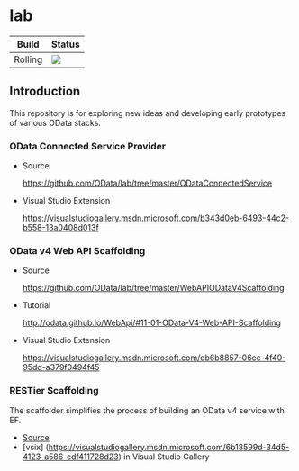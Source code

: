  lab
 ============= 
 Build  | Status 
--------|--------- 
Rolling | <img src="https://identitydivision.visualstudio.com/_apis/public/build/definitions/2cfe7ec3-b94f-4ab9-85ab-2ebff928f3fd/274/badge"/>

 ## Introduction 
This repository is for exploring new ideas and developing early prototypes of various OData stacks.

### OData Connected Service Provider

* Source

  https://github.com/OData/lab/tree/master/ODataConnectedService

* Visual Studio Extension

  https://visualstudiogallery.msdn.microsoft.com/b343d0eb-6493-44c2-b558-13a0408d013f
  
### OData v4 Web API Scaffolding

* Source

  https://github.com/OData/lab/tree/master/WebAPIODataV4Scaffolding
  
* Tutorial

  http://odata.github.io/WebApi/#11-01-OData-V4-Web-API-Scaffolding

* Visual Studio Extension

  https://visualstudiogallery.msdn.microsoft.com/db6b8857-06cc-4f40-95dd-a379f0494f45

### RESTier Scaffolding

  The scaffolder simplifies the process of building an OData v4 service with EF. 
* [Source](https://github.com/OData/lab/tree/master/RestierScaffolding)
* [vsix] (https://visualstudiogallery.msdn.microsoft.com/6b18599d-34d5-4123-a586-cdf411728d23) in Visual Studio Gallery
